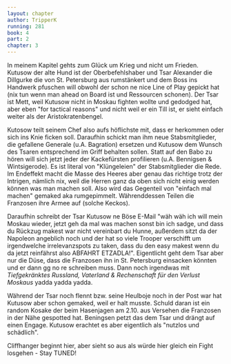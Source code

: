 ```yaml
---
layout: chapter
author: TripperK
running: 281
book: 4
part: 2
chapter: 3
---
```

In meinem Kapitel gehts zum Glück um Krieg und nicht um Frieden. Kutusow der alte Hund ist der Oberbefehlshaber und Tsar Alexander die Dillgurke die von St. Petersburg aus rumstänkert und dem Boss ins Handwerk pfuschen will obwohl der schon ne nice Line of Play gepickt hat (nix tun wenn man ahead on Board ist und Ressourcen schonen). Der Tsar ist Mett, weil Kutusow nicht in Moskau fighten wollte und gedodged hat, aber eben "for tactical reasons" und nicht weil er ein Till ist, er sieht einfach weiter als der Aristokratenbengel.

Kutosow teilt seinem Chef also aufs höflichste mit, dass er herkommen oder sich ins Knie ficken soll. Daraufhin schickt man ihm neue Stabsmitglieder, die gefallene Generale (u.A. Bagration) ersetzen und Kutusow dem Wunsch des Tsaren entsprechend im Griff behalten sollen. Statt auf den Babo zu hören will sich jetzt jeder der Kackefürsten profilieren (u.A. Bennigsen & Wintsigerode). Es ist literal von "Klüngeleien" der Stabsmitglieder die Rede. Im Endeffekt macht die Masse des Heeres aber genau das richtige trotz der Intrigen, nämlich nix, weil die Herren ganz da oben sich nicht einig werden können was man machen soll. Also wird das Gegenteil von "einfach mal machen" gemaked aka rumgepimmelt. Währenddessen Teilen die Franzosen ihre Armee auf (solche Keckos).

Daraufhin schreibt der Tsar Kutusow ne Böse E-Mail "wäh wäh ich will mein Moskau wieder, jetzt geh da mal was machen sonst bin ich sadge, und dass du Rückzug makest war nicht vereinbart du Hunne, außerdem sitzt da der Napoleon angeblich noch und der hat so viele Trooper verschifft um irgendwelche irrelevanzspots zu taken, dass du den easy makest wenn du da jetzt reinfährst also ABFAHRT ETZADLA!". Eigentlicht geht dem Tsar aber nur die Düse, dass die Franzosen ihn in St. Petersburg einsacken könnten und er dann gg no re schreiben muss. Dann noch irgendwas mit *Tiefgekränktes Russland, Vaterland & Rechenschaft für den Verlust Moskaus* yadda yadda yadda.

Während der Tsar noch flennt bzw. seine Heulboje noch in der Post war hat Kutusow aber schon gemaked, weil er halt musste. Schuld daran ist ein random Kosake der beim Hasenjagen am 2.10. aus Versehen die Franzosen in der Nähe gespotted hat. Beningsen petzt das dem Tsar und drängt auf einen Engage. Kutusow erachtet es aber eigentlich als "nutzlos und schädlich".

Cliffhanger beginnt hier, aber sieht so aus als würde hier gleich ein Fight losgehen - Stay TUNED! 
